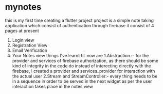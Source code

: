 # mynotes
this is my first time creating a flutter project project is a simple note taking application which consist of authentication through firebase
it consist of 4 pages at present 
1. Login view
2. Registration View
3. Email Verification
4. Your Notes view
things I've learnt till now are
1.Abstraction :- for the provider and services of firebase authorization, as there should be some kind of integrity in the code do instead of interecting directly with the firebase, I created a provider and services_provider for interaction with the actual user
2.Stream and StreamController:- every thing needs to be in a sequence in order to be served in the next widget as per the user interaction takes place in the notes view

